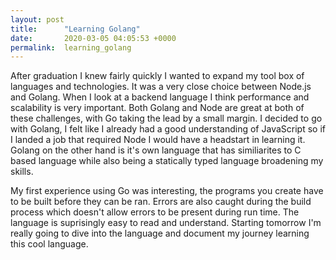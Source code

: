 ```yaml
---
layout: post
title:      "Learning Golang"
date:       2020-03-05 04:05:53 +0000
permalink:  learning_golang
---
```



After graduation I knew fairly quickly I wanted to expand my tool box of languages and technologies. It was a very close choice between Node.js and Golang. When I look at a backend language I think performance and scalability is very important. Both Golang and Node are great at both of these challenges, with Go taking the lead by a small margin. I decided to go with Golang, I felt like I already had a good understanding of JavaScript so if I landed a job that required Node I would have a headstart in learning it. Golang on the other hand is it's own language that has similiarites to C based language while also being a statically typed language broadening my skills.

My first experience using Go was interesting, the programs you create have to be built before they can be ran. Errors are also caught during the build process which doesn't allow errors to be present during run time. The language is suprisingly easy to read and understand. Starting tomorrow I'm really going to dive into the language and document my journey learning this cool language.
